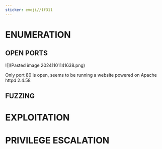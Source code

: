 ```yaml
---
sticker: emoji//1f311
---
```


# ENUMERATION


## OPEN PORTS


![](Pasted image 20241101141638.png)

Only port 80 is open, seems to be running a website powered on Apache httpd 2.4.58


## FUZZING


# EXPLOITATION


# PRIVILEGE ESCALATION



